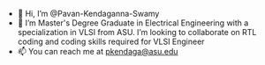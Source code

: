- 👋 Hi, I’m @Pavan-Kendaganna-Swamy
- 👀 I’m Master's Degree Graduate in Electrical Engineering with a specialization in VLSI from ASU. I’m looking to collaborate on RTL coding and coding skills required for VLSI Engineer 
- 📫 You can reach me at pkendaga@asu.edu

<!---
Pavan-Kendaganna-Swamy/Pavan-Kendaganna-Swamy is a ✨ special ✨ repository because its `README.md` (this file) appears on your GitHub profile.
You can click the Preview link to take a look at your changes.
--->
